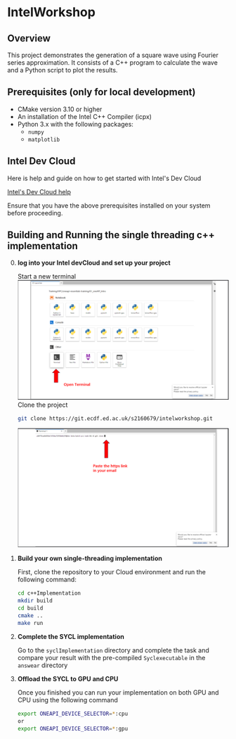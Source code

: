 # IntelWorkshop



## Overview

This project demonstrates the generation of a square wave using Fourier series approximation. It consists of a C++ program to calculate the wave and a Python script to plot the results.

## Prerequisites (only for local development)

- CMake version 3.10 or higher
- An installation of the Intel C++ Compiler (icpx)
- Python 3.x with the following packages:
  - `numpy`
  - `matplotlib`

## Intel Dev Cloud

Here is help and guide on how to get started with Intel's Dev Cloud

[Intel's Dev Cloud help](https://console.cloud.intel.com/docs/index.html)

Ensure that you have the above prerequisites installed on your system before proceeding.

## Building and Running the single threading c++ implementation

0. **log into your Intel devCloud and set up your project**

   Start a new terminal 
   ![Start a new terminal](/InstructionImage/step1.png "step1")
   Clone the project
   ```bash
   git clone https://git.ecdf.ed.ac.uk/s2160679/intelworkshop.git
   ```   
   ![clone](/InstructionImage/step2.png "step2")


   
1. **Build your own single-threading implementation**

   First, clone the repository to your Cloud environment and run the following command:

   ```bash
   cd c++Implementation
   mkdir build
   cd build
   cmake ..
   make run 
   ```

2. **Complete the SYCL implementation**

   Go to the `syclImplementation` directory and complete the task and compare your result with the pre-compiled `Syclexecutable` in the `answear` directory 
   

3. **Offload the SYCL to GPU and CPU**

    Once you finished you can run your implementation on both GPU and CPU using the following command 


   ```bash
   export ONEAPI_DEVICE_SELECTOR=*:cpu 
   or
   export ONEAPI_DEVICE_SELECTOR=*:gpu 
   ```

